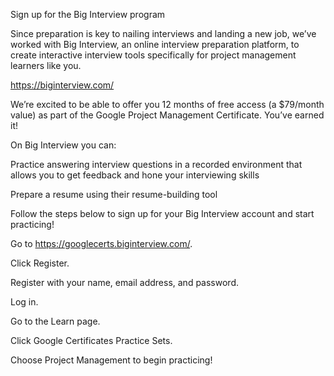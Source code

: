 Sign up for the Big Interview program

Since preparation is key to nailing interviews and landing a new job, we’ve worked with Big Interview, an online interview preparation platform, to create interactive interview tools specifically for project management learners like you. 

https://biginterview.com/

We’re excited to be able to offer you 12 months of free access (a $79/month value) as part of the Google Project Management Certificate. You’ve earned it! 

On Big Interview you can:

Practice answering interview questions in a recorded environment that allows you to get feedback and hone your interviewing skills

Prepare a resume using their resume-building tool

Follow the steps below to sign up for your Big Interview account and start practicing!  

Go to https://googlecerts.biginterview.com/.

Click Register.

Register with your name, email address, and password.

Log in.

Go to the Learn page.

Click Google Certificates Practice Sets.

Choose Project Management to begin practicing!